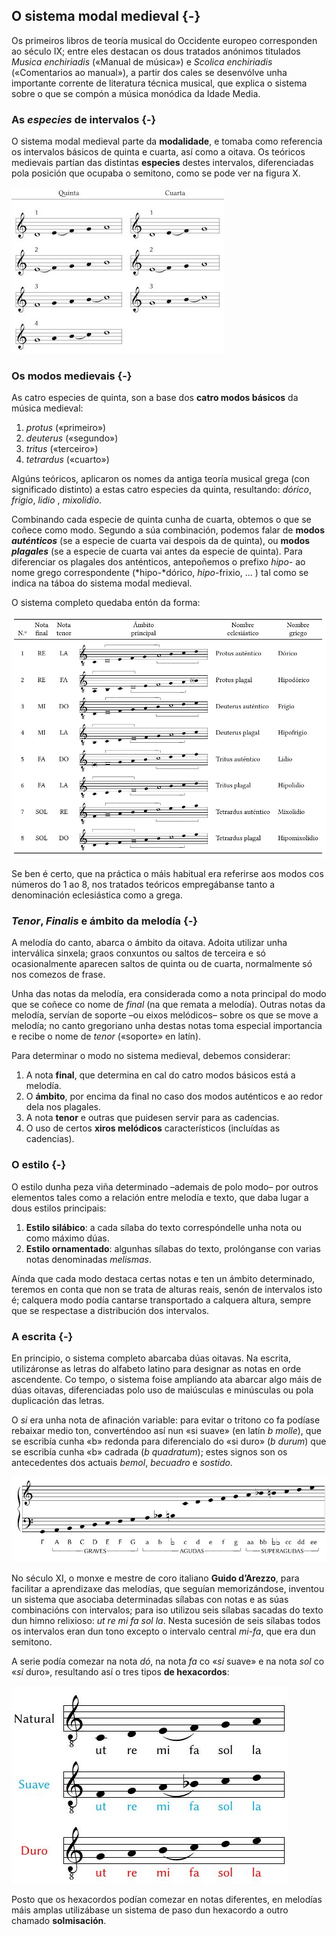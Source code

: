 ## O sistema modal medieval {-}

Os primeiros libros de teoría musical do Occidente europeo corresponden ao século IX; entre eles destacan os dous tratados anónimos titulados *Musica enchiriadis* («Manual de música») e *Scolica enchiriadis* («Comentarios ao manual»),  a partir dos cales se desenvólve unha importante corrente de literatura técnica musical, que explica o sistema sobre o que se compón a música monódica da Idade Media.

### As *especies* de intervalos {-}

O sistema modal medieval parte da **modalidade**, e tomaba como referencia os intervalos básicos de quinta e cuarta, así como a oitava. Os teóricos medievais partían das distintas **especies** destes intervalos, diferenciadas pola posición que ocupaba o semitono, como se pode ver na figura X.


![Especies de quinta e cuarta](figures/ud-03/especies.jpg)


### Os modos medievais {-}

As catro especies de quinta, son a base dos **catro modos básicos** da música medieval:

1. *protus* («primeiro»)
2. *deuterus* («segundo»)
3. *tritus* («terceiro»)
4. *tetrardus* («cuarto»)

Algúns teóricos, aplicaron os nomes da antiga teoría musical grega (con significado distinto) a estas catro especies da quinta, resultando: *dórico*, *frigio*, *lidio* , *mixolidio*.

Combinando cada especie de quinta cunha de cuarta, obtemos o que se coñece como modo. Segundo a súa combinación, podemos falar de **modos *auténticos*** (se a especie de cuarta vai despois da de quinta), ou **modos *plagales*** (se a especie de cuarta vai antes da especie de quinta). Para diferenciar os plagales dos anténticos, antepoñemos o prefixo *hipo-* ao nome grego correspondente (*hipo-*dórico, *hipo*-frixio, … ) tal como se indica na táboa do sistema modal medieval.

O sistema completo quedaba entón da forma:

![Sistema modal](figures/ud-03/sistema-modal.jpg)

Se ben é certo, que na práctica o máis habitual era referirse aos modos cos números do 1 ao 8,  nos tratados teóricos empregábanse tanto a denominación eclesiástica como a grega. 

### *Tenor*, *Finalis* e ámbito da melodía {-}

A melodía do canto, abarca o ámbito da oitava. Adoita utilizar unha interválica sinxela; graos conxuntos ou saltos de terceira e só ocasionalmente aparecen saltos de quinta ou de cuarta, normalmente só nos comezos de frase. 

Unha das notas da melodía, era considerada como a nota principal do modo que se coñece co nome de *final* (na que remata a melodía). Outras notas da melodía, servían de soporte –ou eixos melódicos– sobre os que se move a melodía; no canto gregoriano unha destas notas toma especial importancia e recibe o nome de *tenor* («soporte» en latín).

Para determinar o modo no sistema medieval, debemos considerar:

1. A nota **final**, que determina en cal do catro modos básicos está a melodía.
2. O **ámbito**,  por encima da final no caso dos modos auténticos e ao redor dela nos plagales.
3. A nota **tenor** e outras que puidesen servir para as cadencias.
4. O uso de certos **xiros melódicos** característicos (incluídas as cadencias).

### O estilo {-}

O estilo dunha peza viña determinado –ademais de polo modo– por outros elementos tales como a relación entre melodía e texto, que daba lugar a dous estilos principais:

1. **Estilo silábico**: a cada sílaba do texto correspóndelle unha nota ou como máximo dúas.
2. **Estilo ornamentado**: algunhas sílabas do texto, prolónganse con varias notas denominadas *melismas*.

Aínda que cada modo destaca certas notas e ten un ámbito determinado, teremos en conta que non se trata de alturas reais, senón de intervalos isto é; calquera modo podía cantarse transportado a calquera altura, sempre que se respectase a distribución dos intervalos.

### A escrita {-}

En principio, o sistema completo abarcaba dúas oitavas. Na escrita, utilizáronse as letras do alfabeto latino para designar as notas en orde ascendente. Co tempo, o sistema foise ampliando ata abarcar algo máis de dúas oitavas, diferenciadas polo uso de maiúsculas e minúsculas ou pola duplicación das letras. 

O *si* era unha nota de afinación variable: para evitar o tritono co fa podíase rebaixar medio ton, converténdoo así nun «si suave» (en latín *b molle*), que se escribía cunha «b» redonda para diferencialo do «si duro» (*b durum*) que se escribía cunha «b» cadrada (*b quadratum*); estes signos son os antecedentes dos actuais *bemol*, *becuadro* e *sostido*.

![Sistema completo](figures/ud-03/sistemaCompleto.jpg)

No século XI, o monxe e mestre de coro italiano **Guido d’Arezzo**, para facilitar a aprendizaxe das melodías, que seguían memorizándose, inventou un sistema que asociaba determinadas sílabas con notas e as súas combinacións con intervalos; para iso utilizou seis sílabas sacadas do texto dun himno relixioso: *ut re mi fa sol la*. Nesta sucesión de seis sílabas todos os intervalos eran dun tono excepto o intervalo central *mi-fa*, que era dun semitono. 



A serie podía comezar na nota *dó*, na nota *fa* co «*si* suave» e na nota *sol* co «*si* duro», resultando así o tres tipos **de hexacordos**:

![Os hexacordos](figures/ud-03/hexacordos.jpg)


Posto que os hexacordos podían comezar en notas diferentes, en melodías máis amplas utilizábase un sistema de paso dun hexacordo a outro chamado **solmisación**. 
